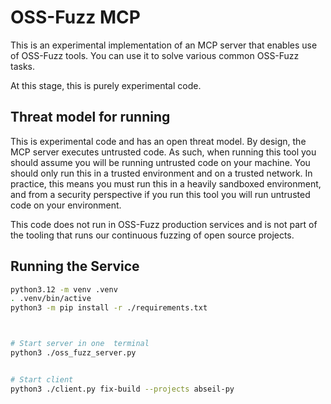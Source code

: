 # OSS-Fuzz MCP

This is an experimental implementation of an MCP server that enables use of
OSS-Fuzz tools. You can use it to solve various common OSS-Fuzz tasks.

At this stage, this is purely experimental code.


## Threat model for running

This is experimental code and has an open threat model. By design, the MCP server
executes untrusted code. As such, when running this tool you
should assume you will be running untrusted code on your machine. You should
only run this in a trusted environment and on a trusted network. In practice,
this means you must run this in a heavily sandboxed environment, and from a
security perspective if you run this tool you will run untrusted code on
your environment.

This code does not run in OSS-Fuzz production services and is not part of the
tooling that runs our continuous fuzzing of open source projects.

## Running the Service

```sh
python3.12 -m venv .venv
. .venv/bin/active
python3 -m pip install -r ./requirements.txt



# Start server in one  terminal
python3 ./oss_fuzz_server.py


# Start client
python3 ./client.py fix-build --projects abseil-py
```
